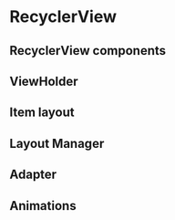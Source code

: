 # RecyclerView

## RecyclerView components

## ViewHolder

## Item layout

## Layout Manager

## Adapter

## Animations




